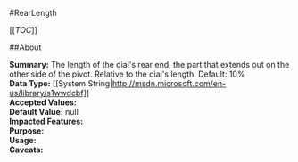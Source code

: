 #RearLength

[[_TOC_]]

##About

**Summary:**  The length of the dial's rear end, the part that extends out on the other side of the pivot. Relative to the dial's length.  Default: 10%   
**Data Type:** [[System.String|http://msdn.microsoft.com/en-us/library/s1wwdcbf]]  
**Accepted Values:**   
**Default Value:** null  
**Impacted Features:**   
**Purpose:**   
**Usage:**   
**Caveats:**   

